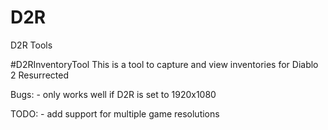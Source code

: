 # D2R
D2R Tools

#D2RInventoryTool 
This is a tool to capture and view inventories for Diablo 2 Resurrected

Bugs: - only works well if D2R is set to 1920x1080

TODO: - add support for multiple game resolutions


